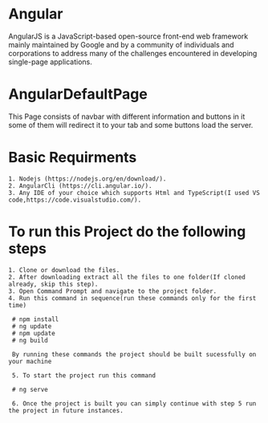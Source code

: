 # Angular 
AngularJS is a JavaScript-based open-source front-end web framework mainly maintained by Google and by a community of individuals and corporations to address many of the challenges encountered in developing single-page applications. 

# AngularDefaultPage

This Page consists of navbar with different information and buttons in it some of them will redirect it to your tab and some buttons load the server.

# Basic Requirments

    1. Nodejs (https://nodejs.org/en/download/).
    2. AngularCli (https://cli.angular.io/).
    3. Any IDE of your choice which supports Html and TypeScript(I used VS code,https://code.visualstudio.com/).

# To run this Project do the following steps

    1. Clone or download the files.
    2. After downloading extract all the files to one folder(If cloned already, skip this step).
    3. Open Command Prompt and navigate to the project folder.
    4. Run this command in sequence(run these commands only for the first time)

     # npm install
     # ng update
     # npm update
     # ng build
 
     By running these commands the project should be built sucessfully on your machine

     5. To start the project run this command 

     # ng serve

     6. Once the project is built you can simply continue with step 5 run the project in future instances.
